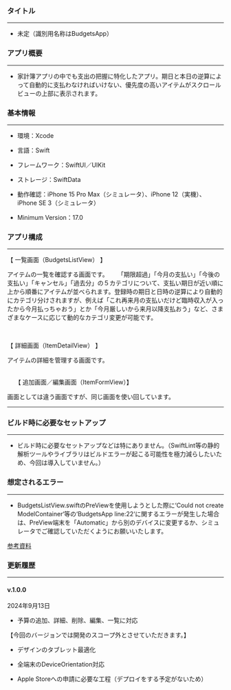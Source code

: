 ### タイトル　

<hr>

* 未定（識別用名称はBudgetsApp）

### アプリ概要

<hr>

* 家計簿アプリの中でも支出の把握に特化したアプリ。期日と本日の逆算によって自動的に支払わなければいけない、優先度の高いアイテムがスクロールビューの上部に表示されます。


### 基本情報

<hr>

* 環境：Xcode

* 言語：Swift

* フレームワーク：SwiftUI／UIKit

* ストレージ：SwiftData

* 動作確認：iPhone 15 Pro Max（シミュレータ）、iPhone 12（実機）、iPhone SE 3（シミュレータ）

* Minimum Version：17.0


### アプリ構成

<hr>

【 一覧画面（BudgetsListView） 】

アイテムの一覧を確認する画面です。
　
「期限超過」「今月の支払い」「今後の支払い」「キャンセル」「過去分」の５カテゴリについて、支払い期日が近い順に上から順番にアイテムが並べられます。登録時の期日と日時の逆算により自動的にカテゴリ分けされますが、例えば「これ再来月の支払いだけど臨時収入が入ったから今月払っちゃおう」とか「今月厳しいから来月以降支払おう」など、さまざまなケースに応じて動的なカテゴリ変更が可能です。
 
 <br>
 
【 詳細画面（ItemDetailView） 】

アイテムの詳細を管理する画面です。

<br>
　
【 追加画面／編集画面（ItemFormView）】

画面としては違う画面ですが、同じ画面を使い回しています。


<hr>

### ビルド時に必要なセットアップ

<hr>

* ビルド時に必要なセットアップなどは特にありません。（SwiftLint等の静的解析ツールやライブラリはビルドエラーが起こる可能性を極力減らしたいため、今回は導入していません。）


### 想定されるエラー

<hr>

* BudgetsListView.swiftのPreViewを使用しようとした際に‘Could not create ModelContainer‘等の‘BudgetsApp line:22‘に関するエラーが発生した場合は、PreView端末を「Automatic」から別のデバイスに変更するか、シミュレータでご確認していただくようにお願いいたします。

[参考資料](https://forums.developer.apple.com/forums/thread/734212)



### 更新履歴

<hr>

#### v.1.0.0

2024年9月13日

* 予算の追加、詳細、削除、編集、一覧に対応

【今回のバージョンでは開発のスコープ外とさせていただきます。】

* デザインのタブレット最適化

* 全端末のDeviceOrientation対応

* Apple Storeへの申請に必要な工程（デプロイをする予定がないため）
